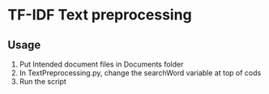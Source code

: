 # TF-IDF Text preprocessing
## Usage
1. Put Intended document files in Documents folder
2. In TextPreprocessing.py, change the searchWord variable at top of cods
3. Run the script
